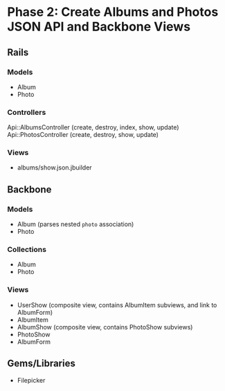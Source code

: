 # Phase 2: Create Albums and Photos JSON API and Backbone Views

## Rails
### Models
* Album
* Photo

### Controllers
Api::AlbumsController (create, destroy, index, show, update)
Api::PhotosController (create, destroy, show, update)

### Views
* albums/show.json.jbuilder

## Backbone
### Models
* Album (parses nested `photo` association)
* Photo

### Collections
* Album
* Photo

### Views
* UserShow (composite view, contains AlbumItem subviews, and link to AlbumForm)
* AlbumItem
* AlbumShow (composite view, contains PhotoShow subviews)
* PhotoShow
* AlbumForm

## Gems/Libraries
* Filepicker
